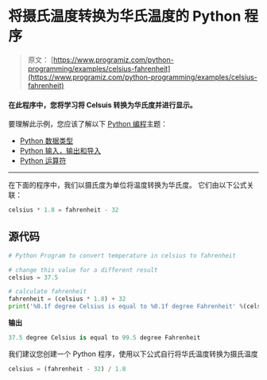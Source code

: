 # 将摄氏温度转换为华氏温度的 Python 程序

> 原文： [https://www.programiz.com/python-programming/examples/celsius-fahrenheit](https://www.programiz.com/python-programming/examples/celsius-fahrenheit)

#### 在此程序中，您将学习将 Celsuis 转换为华氏度并进行显示。

要理解此示例，您应该了解以下 [Python 编程](/python-programming "Python tutorial")主题：

*   [Python 数据类型](/python-programming/variables-datatypes)
*   [Python 输入，输出和导入](/python-programming/input-output-import)
*   [Python 运算符](/python-programming/operators)

* * *

在下面的程序中，我们以摄氏度为单位将温度转换为华氏度。 它们由以下公式关联：

```py
celsius * 1.8 = fahrenheit - 32

```

## 源代码

```py
# Python Program to convert temperature in celsius to fahrenheit

# change this value for a different result
celsius = 37.5

# calculate fahrenheit
fahrenheit = (celsius * 1.8) + 32
print('%0.1f degree Celsius is equal to %0.1f degree Fahrenheit' %(celsius,fahrenheit)) 
```

**输出**

```py
37.5 degree Celsius is equal to 99.5 degree Fahrenheit

```

我们建议您创建一个 Python 程序，使用以下公式自行将华氏温度转换为摄氏温度

```py
celsius = (fahrenheit - 32) / 1.8 
```